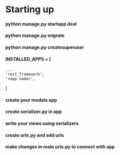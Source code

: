 # Starting up
#### python manage.py startapp deal
#### python manage.py migrate
#### python manage.py createsuperuser
#### INSTALLED_APPS = [
    ...
    'rest_framework',
    '<app name>',
]
#### create your models app
#### create serializer.py in app
#### write your views using serializers
#### create urls.py and add urls
#### make changes in main urls.py to connect with app
